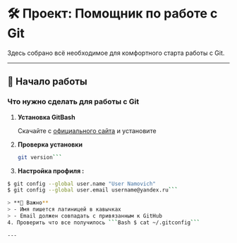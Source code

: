 # 🛠️ Проект: Помощник по работе с Git

Здесь собрано всё необходимое для комфортного старта работы с Git.

---

## 🚀 Начало работы

### Что нужно сделать для работы с Git

1. **Установка GitBash**  

   Скачайте с [официального сайта](https://git-scm.com/download/win) и установите

2. **Проверка установки** 
   ```Bash
   git version```

3. **Настройка профиля :**

```bash
$ git config --global user.name "User Namovich"
$ git config --global user.email username@yandex.ru```

> **📌 Важно**  
> - Имя пишется латиницей в кавычках  
> - Email должен совпадать с привязанным к GitHub
4. Проверить что все получилось ```Bash $ cat ~/.gitconfig```

---